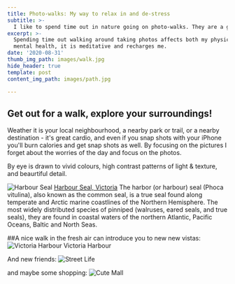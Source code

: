 ```yaml
---
title: Photo-walks: My way to relax in and de-stress
subtitle: >-
  I like to spend time out in nature going on photo-walks. They are a great way to get some exercize, get out of my head, and document the world around me.
excerpt: >-
  Spending time out walking around taking photos affects both my physical and
  mental health, it is meditative and recharges me. 
date: '2020-08-31'
thumb_img_path: images/walk.jpg
hide_header: true
template: post
content_img_path: images/path.jpg

---
```


## Get out for a walk, explore your surroundings!
Weather it is your local neighbourhood, a nearby park or trail, or a nearby destination - it's great cardio, and even if you snap shots with your iPhone you'll burn calories and get snap shots as well. By focusing on the pictures I forget about the worries of the day and focus on the photos. 

By eye is drawn to vivid colours, high contrast patterns of light & texture, and beaurtiful detail.  

![Harbour Seal](/images/seal.jpg)
[Harbour Seal, Victoria](https://en.wikipedia.org/wiki/Harbor_seal)
The harbor (or harbour) seal (Phoca vitulina), also known as the common seal, is a true seal found along temperate and Arctic marine coastlines of the Northern Hemisphere. The most widely distributed species of pinniped (walruses, eared seals, and true seals), they are found in coastal waters of the northern Atlantic, Pacific Oceans, Baltic and North Seas.

##A nice walk in the fresh air can introduce you to new new vistas: 
![Victoria Harbour](/images/harbour.jpg)
Victoria Harbour

And new friends:
![Street Life](/images/street_life.jpg)

and maybe some shopping:
![Cute Mall](/images/mall.jpg)

